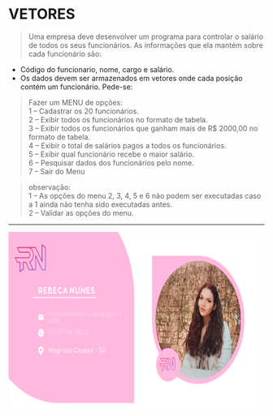 # VETORES

> Uma empresa deve desenvolver um programa para controlar o salário de todos os seus
funcionários. As informações que ela mantém sobre cada funcionário são:
+  Código do funcionario, nome, cargo e salário.
+ Os dados devem ser armazenados em vetores onde cada posição contém um funcionário. Pede-se: <br>
> Fazer um MENU de opções: <br>
1 – Cadastrar os 20 funcionários. <br>
2 – Exibir todos os funcionários no formato de tabela.<br>
3 – Exibir todos os funcionários que ganham mais de R$ 2000,00 no formato de tabela.<br>
4 – Exibir o total de salários pagos a todos os funcionários.<br>
5 – Exibir qual funcionário recebe o maior salário.<br>
6 – Pesquisar dados dos funcionários pelo nome.<br>
7 – Sair do Menu <br>

> observação: <br>
1 – As opções do menu 2, 3, 4, 5 e 6 não podem ser executadas caso a 1 ainda não tenha
sido executadas antes. <br>
2 – Validar as opções do menu.
<hr>
 <img width="100%" height="350px" src="/ass.svg">
